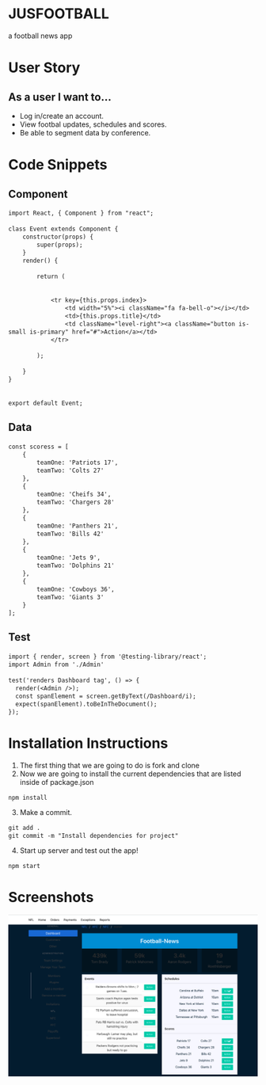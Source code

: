 # JUSFOOTBALL

a football news app

# User Story

## As a user I want to...
- Log in/create an account.
- View footbal updates, schedules and scores.
- Be able to segment data by conference.

# Code Snippets
## Component

```
import React, { Component } from "react";

class Event extends Component {
    constructor(props) {
        super(props);
    }
    render() {

        return (


            <tr key={this.props.index}>
                <td width="5%"><i className="fa fa-bell-o"></i></td>
                <td>{this.props.title}</td>
                <td className="level-right"><a className="button is-small is-primary" href="#">Action</a></td>
            </tr>

        );

    }
}


export default Event;
```

## Data
```
const scoress = [
    {
        teamOne: 'Patriots 17',
        teamTwo: 'Colts 27'
    },
    {
        teamOne: 'Cheifs 34',
        teamTwo: 'Chargers 28'
    },
    {
        teamOne: 'Panthers 21',
        teamTwo: 'Bills 42'
    },
    {
        teamOne: 'Jets 9',
        teamTwo: 'Dolphins 21'
    },
    {
        teamOne: 'Cowboys 36',
        teamTwo: 'Giants 3'
    }
];
```

## Test
```
import { render, screen } from '@testing-library/react';
import Admin from './Admin'

test('renders Dashboard tag', () => {
  render(<Admin />);
  const spanElement = screen.getByText(/Dashboard/i);
  expect(spanElement).toBeInTheDocument();
});
```
# Installation Instructions
1. The first thing that we are going to do is fork and clone
2. Now we are going to install the current dependencies that are listed inside of package.json
```
npm install
```
3. Make a commit.
```
git add .
git commit -m "Install dependencies for project"
```
4. Start up server and test out the app!
```
npm start
```

# Screenshots

![Modules](./img/jusfootball.png)